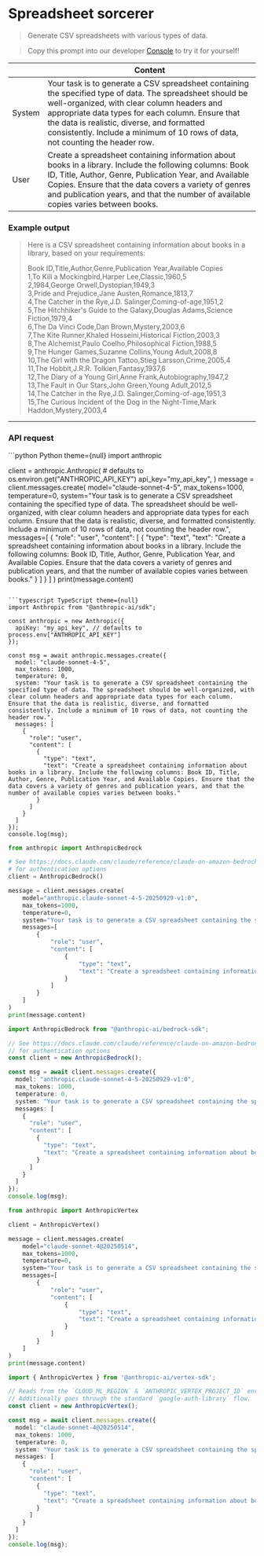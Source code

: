 # Spreadsheet sorcerer

> Generate CSV spreadsheets with various types of data.

> Copy this prompt into our developer [Console](https://console.anthropic.com/dashboard) to try it for yourself!

|        | Content                                                                                                                                                                                                                                                                                                                                      |
| ------ | -------------------------------------------------------------------------------------------------------------------------------------------------------------------------------------------------------------------------------------------------------------------------------------------------------------------------------------------- |
| System | Your task is to generate a CSV spreadsheet containing the specified type of data. The spreadsheet should be well-organized, with clear column headers and appropriate data types for each column. Ensure that the data is realistic, diverse, and formatted consistently. Include a minimum of 10 rows of data, not counting the header row. |
| User   | Create a spreadsheet containing information about books in a library. Include the following columns: Book ID, Title, Author, Genre, Publication Year, and Available Copies. Ensure that the data covers a variety of genres and publication years, and that the number of available copies varies between books.                             |

### Example output

> Here is a CSV spreadsheet containing information about books in a library, based on your requirements:
>
> Book ID,Title,Author,Genre,Publication Year,Available Copies\
> 1,To Kill a Mockingbird,Harper Lee,Classic,1960,5\
> 2,1984,George Orwell,Dystopian,1949,3\
> 3,Pride and Prejudice,Jane Austen,Romance,1813,7\
> 4,The Catcher in the Rye,J.D. Salinger,Coming-of-age,1951,2\
> 5,The Hitchhiker's Guide to the Galaxy,Douglas Adams,Science Fiction,1979,4\
> 6,The Da Vinci Code,Dan Brown,Mystery,2003,6\
> 7,The Kite Runner,Khaled Hosseini,Historical Fiction,2003,3\
> 8,The Alchemist,Paulo Coelho,Philosophical Fiction,1988,5\
> 9,The Hunger Games,Suzanne Collins,Young Adult,2008,8\
> 10,The Girl with the Dragon Tattoo,Stieg Larsson,Crime,2005,4\
> 11,The Hobbit,J.R.R. Tolkien,Fantasy,1937,6\
> 12,The Diary of a Young Girl,Anne Frank,Autobiography,1947,2\
> 13,The Fault in Our Stars,John Green,Young Adult,2012,5\
> 14,The Catcher in the Rye,J.D. Salinger,Coming-of-age,1951,3\
> 15,The Curious Incident of the Dog in the Night-Time,Mark Haddon,Mystery,2003,4

***

### API request

<CodeGroup>
  ```python Python theme={null}
  import anthropic

  client = anthropic.Anthropic(
      # defaults to os.environ.get("ANTHROPIC_API_KEY")
      api_key="my_api_key",
  )
  message = client.messages.create(
      model="claude-sonnet-4-5",
      max_tokens=1000,
      temperature=0,
      system="Your task is to generate a CSV spreadsheet containing the specified type of data. The spreadsheet should be well-organized, with clear column headers and appropriate data types for each column. Ensure that the data is realistic, diverse, and formatted consistently. Include a minimum of 10 rows of data, not counting the header row.",
      messages=[
          {
              "role": "user",
              "content": [
                  {
                      "type": "text",
                      "text": "Create a spreadsheet containing information about books in a library. Include the following columns: Book ID, Title, Author, Genre, Publication Year, and Available Copies. Ensure that the data covers a variety of genres and publication years, and that the number of available copies varies between books."
                  }
              ]
          }
      ]
  )
  print(message.content)

  ```

  ```typescript TypeScript theme={null}
  import Anthropic from "@anthropic-ai/sdk";

  const anthropic = new Anthropic({
    apiKey: "my_api_key", // defaults to process.env["ANTHROPIC_API_KEY"]
  });

  const msg = await anthropic.messages.create({
    model: "claude-sonnet-4-5",
    max_tokens: 1000,
    temperature: 0,
    system: "Your task is to generate a CSV spreadsheet containing the specified type of data. The spreadsheet should be well-organized, with clear column headers and appropriate data types for each column. Ensure that the data is realistic, diverse, and formatted consistently. Include a minimum of 10 rows of data, not counting the header row.",
    messages: [
      {
        "role": "user",
        "content": [
          {
            "type": "text",
            "text": "Create a spreadsheet containing information about books in a library. Include the following columns: Book ID, Title, Author, Genre, Publication Year, and Available Copies. Ensure that the data covers a variety of genres and publication years, and that the number of available copies varies between books."
          }
        ]
      }
    ]
  });
  console.log(msg);

  ```

  ```python AWS Bedrock Python theme={null}
  from anthropic import AnthropicBedrock

  # See https://docs.claude.com/claude/reference/claude-on-amazon-bedrock
  # for authentication options
  client = AnthropicBedrock()

  message = client.messages.create(
      model="anthropic.claude-sonnet-4-5-20250929-v1:0",
      max_tokens=1000,
      temperature=0,
      system="Your task is to generate a CSV spreadsheet containing the specified type of data. The spreadsheet should be well-organized, with clear column headers and appropriate data types for each column. Ensure that the data is realistic, diverse, and formatted consistently. Include a minimum of 10 rows of data, not counting the header row.",
      messages=[
          {
              "role": "user",
              "content": [
                  {
                      "type": "text",
                      "text": "Create a spreadsheet containing information about books in a library. Include the following columns: Book ID, Title, Author, Genre, Publication Year, and Available Copies. Ensure that the data covers a variety of genres and publication years, and that the number of available copies varies between books."
                  }
              ]
          }
      ]
  )
  print(message.content)

  ```

  ```typescript AWS Bedrock TypeScript theme={null}
  import AnthropicBedrock from "@anthropic-ai/bedrock-sdk";

  // See https://docs.claude.com/claude/reference/claude-on-amazon-bedrock
  // for authentication options
  const client = new AnthropicBedrock();

  const msg = await client.messages.create({
    model: "anthropic.claude-sonnet-4-5-20250929-v1:0",
    max_tokens: 1000,
    temperature: 0,
    system: "Your task is to generate a CSV spreadsheet containing the specified type of data. The spreadsheet should be well-organized, with clear column headers and appropriate data types for each column. Ensure that the data is realistic, diverse, and formatted consistently. Include a minimum of 10 rows of data, not counting the header row.",
    messages: [
      {
        "role": "user",
        "content": [
          {
            "type": "text",
            "text": "Create a spreadsheet containing information about books in a library. Include the following columns: Book ID, Title, Author, Genre, Publication Year, and Available Copies. Ensure that the data covers a variety of genres and publication years, and that the number of available copies varies between books."
          }
        ]
      }
    ]
  });
  console.log(msg);

  ```

  ```python Vertex AI Python theme={null}
  from anthropic import AnthropicVertex

  client = AnthropicVertex()

  message = client.messages.create(
      model="claude-sonnet-4@20250514",
      max_tokens=1000,
      temperature=0,
      system="Your task is to generate a CSV spreadsheet containing the specified type of data. The spreadsheet should be well-organized, with clear column headers and appropriate data types for each column. Ensure that the data is realistic, diverse, and formatted consistently. Include a minimum of 10 rows of data, not counting the header row.",
      messages=[
          {
              "role": "user",
              "content": [
                  {
                      "type": "text",
                      "text": "Create a spreadsheet containing information about books in a library. Include the following columns: Book ID, Title, Author, Genre, Publication Year, and Available Copies. Ensure that the data covers a variety of genres and publication years, and that the number of available copies varies between books."
                  }
              ]
          }
      ]
  )
  print(message.content)

  ```

  ```typescript Vertex AI TypeScript theme={null}
  import { AnthropicVertex } from '@anthropic-ai/vertex-sdk';

  // Reads from the `CLOUD_ML_REGION` & `ANTHROPIC_VERTEX_PROJECT_ID` environment variables.
  // Additionally goes through the standard `google-auth-library` flow.
  const client = new AnthropicVertex();

  const msg = await client.messages.create({
    model: "claude-sonnet-4@20250514",
    max_tokens: 1000,
    temperature: 0,
    system: "Your task is to generate a CSV spreadsheet containing the specified type of data. The spreadsheet should be well-organized, with clear column headers and appropriate data types for each column. Ensure that the data is realistic, diverse, and formatted consistently. Include a minimum of 10 rows of data, not counting the header row.",
    messages: [
      {
        "role": "user",
        "content": [
          {
            "type": "text",
            "text": "Create a spreadsheet containing information about books in a library. Include the following columns: Book ID, Title, Author, Genre, Publication Year, and Available Copies. Ensure that the data covers a variety of genres and publication years, and that the number of available copies varies between books."
          }
        ]
      }
    ]
  });
  console.log(msg);

  ```
</CodeGroup>
